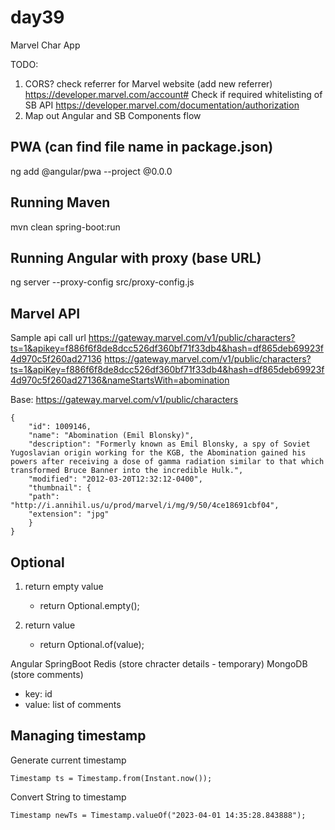 # day39
Marvel Char App

TODO: 
1. CORS? 
check referrer for Marvel website (add new referrer)
https://developer.marvel.com/account#
Check if required whitelisting of SB API
https://developer.marvel.com/documentation/authorization
2. Map out Angular and SB Components flow

## PWA (can find file name in package.json)
ng add @angular/pwa --project <project-name>@0.0.0 

## Running Maven
mvn clean spring-boot:run

## Running Angular with proxy (base URL)
ng server --proxy-config src/proxy-config.js

## Marvel API
Sample api call url
https://gateway.marvel.com/v1/public/characters?ts=1&apikey=f886f6f8de8dcc526df360bf71f33db4&hash=df865deb69923f4d970c5f260ad27136
https://gateway.marvel.com/v1/public/characters?ts=1&apiKey=f886f6f8de8dcc526df360bf71f33db4&hash=df865deb69923f4d970c5f260ad27136&nameStartsWith=abomination

Base: https://gateway.marvel.com/v1/public/characters

```
{
    "id": 1009146,
    "name": "Abomination (Emil Blonsky)",
    "description": "Formerly known as Emil Blonsky, a spy of Soviet Yugoslavian origin working for the KGB, the Abomination gained his powers after receiving a dose of gamma radiation similar to that which transformed Bruce Banner into the incredible Hulk.",
    "modified": "2012-03-20T12:32:12-0400",
    "thumbnail": {
    "path": "http://i.annihil.us/u/prod/marvel/i/mg/9/50/4ce18691cbf04",
    "extension": "jpg"
    }
}
```

## Optional
1. return empty value
    - return Optional.empty();

2. return value
    - return Optional.of(value);



Angular
SpringBoot
Redis (store chracter details - temporary)
MongoDB (store comments)
- key: id
- value: list of comments 

## Managing timestamp
Generate current timestamp
```
Timestamp ts = Timestamp.from(Instant.now());
```
Convert String to timestamp
```
Timestamp newTs = Timestamp.valueOf("2023-04-01 14:35:28.843888");
```
